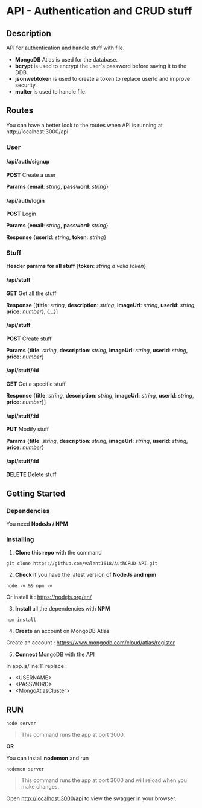# API - Authentication and CRUD stuff

## Description

API for authentication and handle stuff with file.

- **MongoDB** Atlas is used for the database.
- **bcrypt** is used to encrypt the user's password before saving it to the DDB.
- **jsonwebtoken** is used to create a token to replace userId and improve security.
- **multer** is used to handle file.

## Routes

You can have a better look to the routes when API is running at http://localhost:3000/api

### User

#### /api/auth/signup

**POST**
Create a user

**Params**
{**email**: _string_,
**password**: _string_}

#### /api/auth/login

**POST**
Login

**Params**
{**email**: _string_,
**password**: _string_}

**Response**
{**userId**: _string_,
**token**: _string_}

### Stuff

**Header params for all stuff**
{**token**: _string_ _a valid token_}

#### /api/stuff

**GET**
Get all the stuff

**Response**
[{**title**: *string*,
**description**: *string*,
**imageUrl**: *string*,
**userId**: *string*,
**price**: *number*}, {...}]

#### /api/stuff

**POST**
Create stuff

**Params**
{**title**: _string_,
**description**: _string_,
**imageUrl**: _string_,
**userId**: _string_,
**price**: _number_}

#### /api/stuff/:id

**GET**
Get a specific stuff

**Response**
{**title**: _string_,
**description**: _string_,
**imageUrl**: _string_,
**userId**: _string_,
**price**: _number_}]

#### /api/stuff/:id

**PUT**
Modify stuff

**Params**
{**title**: _string_,
**description**: _string_,
**imageUrl**: _string_,
**userId**: _string_,
**price**: _number_}

#### /api/stuff/:id

**DELETE**
Delete stuff

## Getting Started

### Dependencies

You need **NodeJs / NPM**

### Installing

1. **Clone this repo** with the command

```
git clone https://github.com/valent1618/AuthCRUD-API.git
```

2. **Check** if you have the latest version of **NodeJs and npm**

```
node -v && npm -v
```

Or install it : <https://nodejs.org/en/>

3. **Install** all the dependencies with **NPM**

```
npm install
```

4. **Create** an account on MongoDB Atlas

Create an account : <https://www.mongodb.com/cloud/atlas/register>

5. **Connect** MongoDB with the API

In app.js/line:11 replace :

- \<USERNAME>
- \<PASSWORD>
- \<MongoAtlasCluster>

## RUN

```
node server
```

> This command runs the app at port 3000.

**OR**

You can install **nodemon** and run

```
nodemon server
```

> This command runs the app at port 3000 and will reload when you make changes.

Open [http://localhost:3000/api](http://localhost:3000/api) to view the swagger in your browser.
